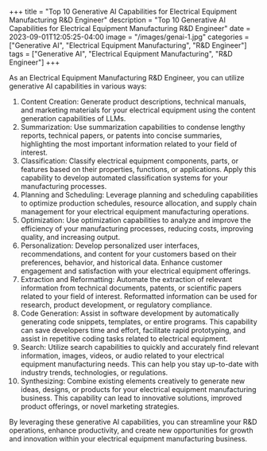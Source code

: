 +++
title = "Top 10 Generative AI Capabilities for Electrical Equipment Manufacturing R&D Engineer"
description = "Top 10 Generative AI Capabilities for Electrical Equipment Manufacturing R&D Engineer"
date = 2023-09-01T12:05:25-04:00
image = "/images/genai-1.jpg"
categories = ["Generative AI", "Electrical Equipment Manufacturing", "R&D Engineer"]
tags = ["Generative AI", "Electrical Equipment Manufacturing", "R&D Engineer"]
+++

As an Electrical Equipment Manufacturing R&D Engineer, you can utilize generative AI capabilities in various ways:

1. Content Creation: Generate product descriptions, technical manuals, and marketing materials for your electrical equipment using the content generation capabilities of LLMs.
2. Summarization: Use summarization capabilities to condense lengthy reports, technical papers, or patents into concise summaries, highlighting the most important information related to your field of interest.
3. Classification: Classify electrical equipment components, parts, or features based on their properties, functions, or applications. Apply this capability to develop automated classification systems for your manufacturing processes.
4. Planning and Scheduling: Leverage planning and scheduling capabilities to optimize production schedules, resource allocation, and supply chain management for your electrical equipment manufacturing operations.
5. Optimization: Use optimization capabilities to analyze and improve the efficiency of your manufacturing processes, reducing costs, improving quality, and increasing output.
6. Personalization: Develop personalized user interfaces, recommendations, and content for your customers based on their preferences, behavior, and historical data. Enhance customer engagement and satisfaction with your electrical equipment offerings.
7. Extraction and Reformatting: Automate the extraction of relevant information from technical documents, patents, or scientific papers related to your field of interest. Reformatted information can be used for research, product development, or regulatory compliance.
8. Code Generation: Assist in software development by automatically generating code snippets, templates, or entire programs. This capability can save developers time and effort, facilitate rapid prototyping, and assist in repetitive coding tasks related to electrical equipment.
9. Search: Utilize search capabilities to quickly and accurately find relevant information, images, videos, or audio related to your electrical equipment manufacturing needs. This can help you stay up-to-date with industry trends, technologies, or regulations.
10. Synthesizing: Combine existing elements creatively to generate new ideas, designs, or products for your electrical equipment manufacturing business. This capability can lead to innovative solutions, improved product offerings, or novel marketing strategies.

By leveraging these generative AI capabilities, you can streamline your R&D operations, enhance productivity, and create new opportunities for growth and innovation within your electrical equipment manufacturing business.